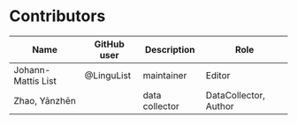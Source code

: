 # Contributors

Name | GitHub user | Description | Role
--- | --- | --- | ---
Johann-Mattis List | @LinguList | maintainer | Editor
Zhao, Yānzhēn | | data collector | DataCollector, Author
